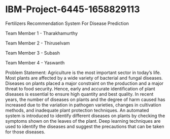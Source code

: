 # IBM-Project-6445-1658829113
Fertilizers Recommendation System For Disease Prediction


Team Member 1 - Tharakhamurthy


Team Member 2 - Thiruselvam


Team Member 3 - Subash


Team Member 4 - Yaswanth










Problem Statement: Agriculture is the most important sector in today’s life. Most plants are affected by a wide variety of bacterial and fungal diseases. Diseases on plants placed a major constraint on the production and a major threat to food security. Hence, early and accurate identification of plant diseases is essential to ensure high quantity and best quality. In recent years, the number of diseases on plants and the degree of harm caused has increased due to the variation in pathogen varieties, changes in cultivation methods, and inadequate plant protection techniques. An automated system is introduced to identify different diseases on plants by checking the symptoms shown on the leaves of the plant. Deep learning techniques are used to identify the diseases and suggest the precautions that can be taken for those diseases.
